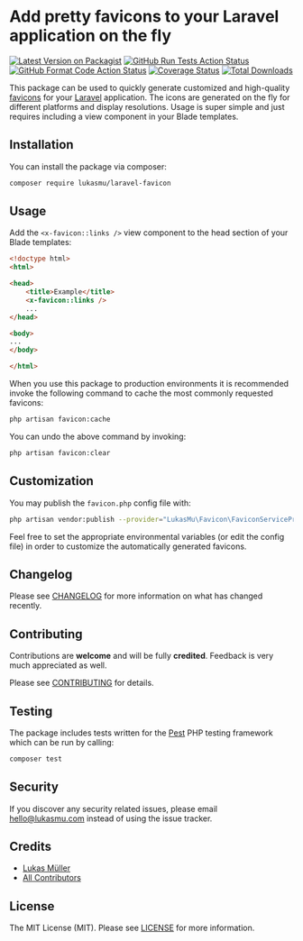 # Add pretty favicons to your Laravel application on the fly

[![Latest Version on Packagist](https://img.shields.io/packagist/v/lukasmu/laravel-favicon.svg)](https://packagist.org/packages/lukasmu/laravel-favicon)
[![GitHub Run Tests Action Status](https://img.shields.io/github/actions/workflow/status/lukasmu/laravel-favicon/run-tests.yml?branch=main&label=tests)](https://github.com/lukasmu/laravel-favicon/actions/workflows/run-tests.yml?query=branch%3Amain++)
[![GitHub Format Code Action Status](https://img.shields.io/github/actions/workflow/status/lukasmu/laravel-favicon/format-code.yml?branch=main&label=code%20style)](https://github.com/lukasmu/laravel-favicon/actions/workflows/format-code.yml?query=branch%3Amain++)
[![Coverage Status](https://coveralls.io/repos/github/lukasmu/laravel-favicon/badge.svg?branch=main)](https://coveralls.io/github/lukasmu/laravel-favicon?branch=main)
[![Total Downloads](https://img.shields.io/packagist/dt/lukasmu/laravel-favicon.svg)](https://packagist.org/packages/lukasmu/laravel-favicon)

This package can be used to quickly generate customized and high-quality [favicons](https://en.wikipedia.org/wiki/Favicon) for your [Laravel](https://laravel.com) application. 
The icons are generated on the fly for different platforms and display resolutions.
Usage is super simple and just requires including a view component in your Blade templates.

## Installation

You can install the package via composer:

```bash
composer require lukasmu/laravel-favicon
```

## Usage

Add the `<x-favicon::links />` view component to the head section of your Blade templates:

```html
<!doctype html>
<html>

<head>
    <title>Example</title>
    <x-favicon::links />
    ...
</head>

<body>
...
</body>

</html>
```

When you use this package to production environments it is recommended invoke the following command to cache the most commonly requested favicons:

```bash
php artisan favicon:cache
```

You can undo the above command by invoking:
```bash
php artisan favicon:clear
```

## Customization

You may publish the `favicon.php` config file with:

```bash
php artisan vendor:publish --provider="LukasMu\Favicon\FaviconServiceProvider" --tag="config"
```

Feel free to set the appropriate environmental variables (or edit the config file) in order to customize the automatically generated favicons.

## Changelog

Please see [CHANGELOG](CHANGELOG.md) for more information on what has changed recently.

## Contributing

Contributions are **welcome** and will be fully **credited**.
Feedback is very much appreciated as well.

Please see [CONTRIBUTING](CONTRIBUTING.md) for details.

## Testing

The package includes tests written for the [Pest](https://pestphp.com/) PHP testing framework which can be run by calling:

```bash
composer test
```

## Security

If you discover any security related issues, please email [hello@lukasmu.com](hello@lukasmu.com) instead of using the issue tracker.

## Credits

- [Lukas Müller](https://github.com/lukasmu)
- [All Contributors](../../contributors)

## License

The MIT License (MIT).
Please see [LICENSE](LICENSE.md) for more information.
